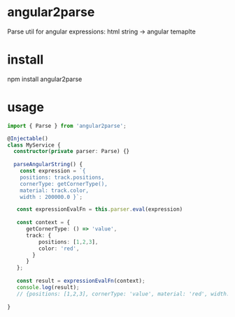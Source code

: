 # angular2parse
Parse util for angular expressions:  html string -> angular temaplte 

# install 
npm install angular2parse

# usage 
```typescript
import { Parse } from 'angular2parse';

@Injectable()
class MyService {
  constructor(private parser: Parse) {}
  
  parseAngularString() {
    const expression = `{
	positions: track.positions,
	cornerType: getCornerType(),
	material: track.color,
	width : 200000.0 }`;

   const expressionEvalFn = this.parser.eval(expression)
  
   const context = {
      getCornerType: () => 'value',
      track: {
          positions: [1,2,3],
          color: 'red',
        }
      }
   };
    
   const result = expressionEvalFn(context);
   console.log(result);
   // {positions: [1,2,3], cornerType: 'value', material: 'red', width: 2000}
  
}

```

```
